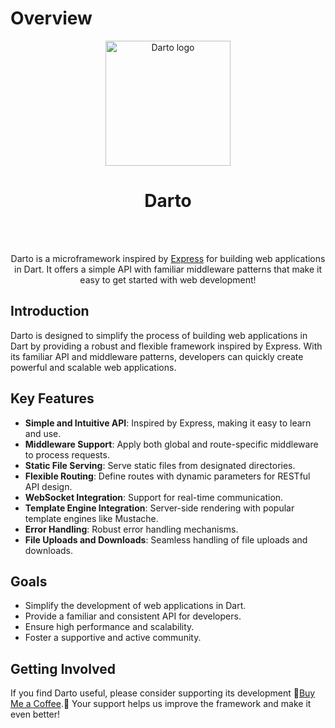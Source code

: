 # Overview

<p align="center">
  <img src="https://raw.githubusercontent.com/evandersondev/darto/main/assets/logo.png" width="200px" align="center" alt="Darto logo" />
  <h1 align="center">Darto</h1>
  <br>
  <p align="center">
  <br/>
    Darto is a microframework inspired by <a href="https://expressjs.com/">Express</a> for building web applications in Dart. It offers a simple API with familiar middleware patterns that make it easy to get started with web development!
  </p>
</p>

## Introduction

Darto is designed to simplify the process of building web applications in Dart by providing a robust and flexible framework inspired by Express. With its familiar API and middleware patterns, developers can quickly create powerful and scalable web applications.

## Key Features

- **Simple and Intuitive API**: Inspired by Express, making it easy to learn and use.
- **Middleware Support**: Apply both global and route-specific middleware to process requests.
- **Static File Serving**: Serve static files from designated directories.
- **Flexible Routing**: Define routes with dynamic parameters for RESTful API design.
- **WebSocket Integration**: Support for real-time communication.
- **Template Engine Integration**: Server-side rendering with popular template engines like Mustache.
- **Error Handling**: Robust error handling mechanisms.
- **File Uploads and Downloads**: Seamless handling of file uploads and downloads.

## Goals

- Simplify the development of web applications in Dart.
- Provide a familiar and consistent API for developers.
- Ensure high performance and scalability.
- Foster a supportive and active community.

## Getting Involved

If you find Darto useful, please consider supporting its development 🌟[Buy Me a Coffee](https://buymeacoffee.com/evandersondev).🌟 Your support helps us improve the framework and make it even better!

